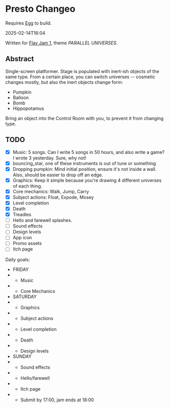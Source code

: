 # Presto Changeo

Requires [Egg](https://github.com/aksommerville/egg) to build.

2025-02-14T16:04

Written for [Flav Jam 1](https://itch.io/jam/flav-jam-1/), theme *PARALLEL UNIVERSES*.

## Abstract

Single-screen platformer.
Stage is populated with inert-ish objects of the same type.
From a certain place, you can switch universes -- cosmetic changes mostly, but also the inert objects change form:
- Pumpkin
- Balloon
- Bomb
- Hippopotamus

Bring an object into the Control Room with you, to prevent it from changing type.

## TODO

- [x] Music: 5 songs. Can I write 5 songs in 50 hours, and also write a game? I wrote 3 yesterday. Sure, why not!
- [x] bouncing_star, one of these instruments is out of tune or something
- [x] Dropping pumpkin: Mind initial position, ensure it's not inside a wall. Also, should be easier to drop off an edge.
- [x] Graphics: Keep it simple because you're drawing 4 different universes of each thing.
- [x] Core mechanics: Walk, Jump, Carry
- [x] Subject actions: Float, Expode, Mosey
- [x] Level completion
- [x] Death
- [x] Treadles
- [ ] Hello and farewell splashes.
- [ ] Sound effects
- [ ] Design levels
- [ ] App icon
- [ ] Promo assets
- [ ] Itch page

Daily goals:
- FRIDAY
- - Music
- - Core Mechanics
- SATURDAY
- - Graphics
- - Subject actions
- - Level completion
- - Death
- - Design levels
- SUNDAY
- - Sound effects
- - Hello/farewell
- - Itch page
- - Submit by 17:00, jam ends at 18:00

